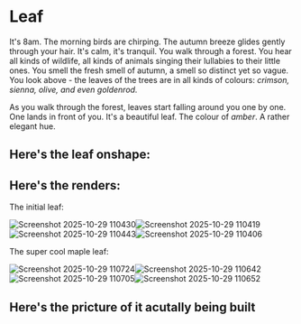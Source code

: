 # Leaf

It's 8am. The morning birds are chirping. The autumn breeze glides gently through your hair. It's calm, it's tranquil. You walk through a forest. You hear all kinds of wildlife, all kinds of animals singing their lullabies to their little ones. You smell the fresh smell of autumn, a smell so distinct yet so vague. You look above - the leaves of the trees are in all kinds of colours: *crimson, sienna, olive, and even goldenrod.*  

As you walk through the forest, leaves start falling around you one by one. One lands in front of you. It's a beautiful leaf. The colour of *amber*. A rather elegant hue.

## Here's the leaf onshape: 
## Here's the renders:

The initial leaf:

![Screenshot 2025-10-29 110430](https://blueprint.hackclub.com/user-attachments/blobs/proxy/eyJfcmFpbHMiOnsiZGF0YSI6NjQ3NCwicHVyIjoiYmxvYl9pZCJ9fQ==--d7ce36b8c1a9ca27e9cc2607ab1bd10e9307d020/Screenshot%202025-10-29%20110430.png)![Screenshot 2025-10-29 110419](https://blueprint.hackclub.com/user-attachments/blobs/proxy/eyJfcmFpbHMiOnsiZGF0YSI6NjQ3NiwicHVyIjoiYmxvYl9pZCJ9fQ==--cd97249de13ce7f000bf2d2217f3fae9a41dc653/Screenshot%202025-10-29%20110419.png)
![Screenshot 2025-10-29 110443](https://blueprint.hackclub.com/user-attachments/blobs/proxy/eyJfcmFpbHMiOnsiZGF0YSI6NjQ3MiwicHVyIjoiYmxvYl9pZCJ9fQ==--31672bdd1fde5e4749d48721329b619dd373b021/Screenshot%202025-10-29%20110443.png)![Screenshot 2025-10-29 110406](https://blueprint.hackclub.com/user-attachments/blobs/proxy/eyJfcmFpbHMiOnsiZGF0YSI6NjQ3MywicHVyIjoiYmxvYl9pZCJ9fQ==--4cb56343dfe4b0b071538b008761634f4ef3c675/Screenshot%202025-10-29%20110406.png)

The super cool maple leaf:

![Screenshot 2025-10-29 110724](https://blueprint.hackclub.com/user-attachments/blobs/proxy/eyJfcmFpbHMiOnsiZGF0YSI6NjQ3OSwicHVyIjoiYmxvYl9pZCJ9fQ==--cca5ded352400af72c82740cbb6e42b61ad0f967/Screenshot%202025-10-29%20110724.png)![Screenshot 2025-10-29 110642](https://blueprint.hackclub.com/user-attachments/blobs/proxy/eyJfcmFpbHMiOnsiZGF0YSI6NjQ4MCwicHVyIjoiYmxvYl9pZCJ9fQ==--9d63577ab6ccba586551212eb7b586ab6dbeb47d/Screenshot%202025-10-29%20110642.png)![Screenshot 2025-10-29 110705](https://blueprint.hackclub.com/user-attachments/blobs/proxy/eyJfcmFpbHMiOnsiZGF0YSI6NjQ3NywicHVyIjoiYmxvYl9pZCJ9fQ==--9df95ea78aa24f6c91a82215e61c12dd497b6524/Screenshot%202025-10-29%20110705.png)![Screenshot 2025-10-29 110652](https://blueprint.hackclub.com/user-attachments/blobs/proxy/eyJfcmFpbHMiOnsiZGF0YSI6NjQ3OCwicHVyIjoiYmxvYl9pZCJ9fQ==--5f33ee881f892397387d482dd82a4a990144d51d/Screenshot%202025-10-29%20110652.png)

## Here's the pricture of it acutally being built
